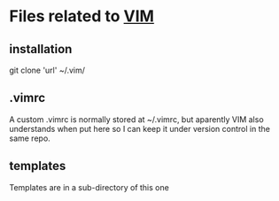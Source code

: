 # Files related to [VIM](http://www.vim.org/about.php)

## installation
git clone 'url' ~/.vim/

## .vimrc
A custom .vimrc is normally stored at ~/.vimrc, but aparently VIM also
understands when put here so I can keep it under version control in the
same repo.

## templates
Templates are in a sub-directory of this one
